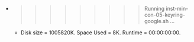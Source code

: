 * >>>>>>>>> Running inst-min-con-05-keyring-google.sh ...
  * Disk size = 1005820K. Space Used = 8K. Runtime = 00:00:00:00.
